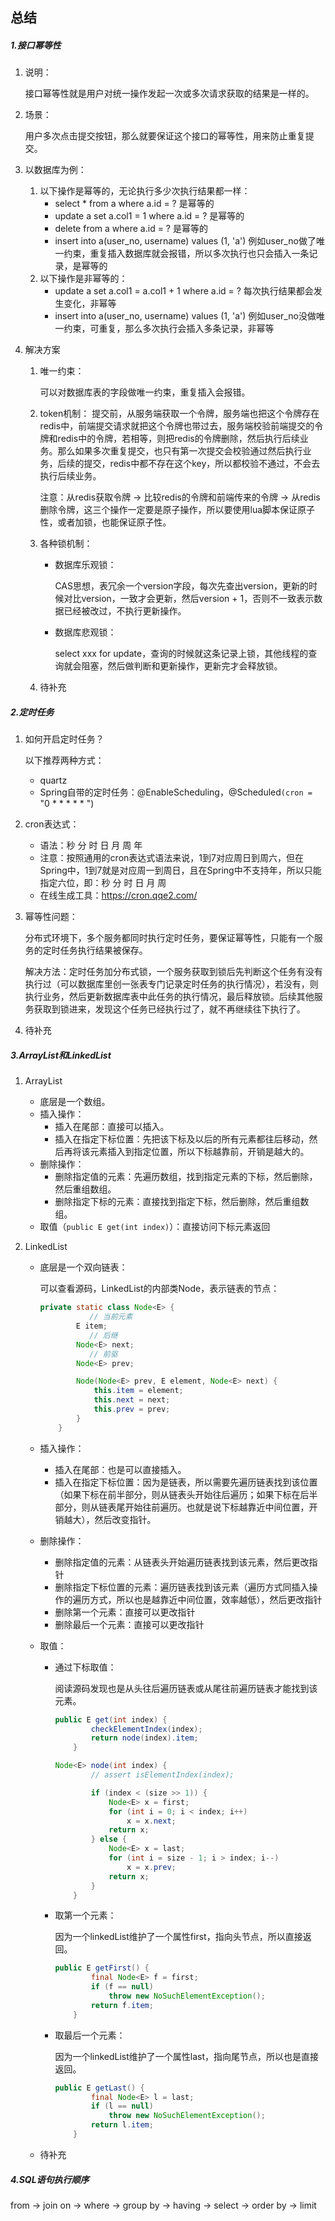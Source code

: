 ## 总结

##### 1.接口幂等性

1. 说明：

   接口幂等性就是用户对统一操作发起一次或多次请求获取的结果是一样的。

2. 场景：

   用户多次点击提交按钮，那么就要保证这个接口的幂等性，用来防止重复提交。

3. 以数据库为例：

   1. 以下操作是幂等的，无论执行多少次执行结果都一样：
      - select * from a where a.id = ?	是幂等的
      - update a set a.col1 = 1 where a.id = ?	是幂等的
      - delete from a where a.id = ?	是幂等的
      - insert into a(user_no, username) values (1, 'a')	例如user_no做了唯一约束，重复插入数据库就会报错，所以多次执行也只会插入一条记录，是幂等的
   2. 以下操作是非幂等的：
      - update a set a.col1 = a.col1 + 1 where a.id = ?	每次执行结果都会发生变化，非幂等
      - insert into a(user_no, username) values (1, 'a')	例如user_no没做唯一约束，可重复，那么多次执行会插入多条记录，非幂等

4. 解决方案

   1. 唯一约束：

      可以对数据库表的字段做唯一约束，重复插入会报错。

   2. token机制：
      提交前，从服务端获取一个令牌，服务端也把这个令牌存在redis中，前端提交请求就把这个令牌也带过去，服务端校验前端提交的令牌和redis中的令牌，若相等，则把redis的令牌删除，然后执行后续业务。那么如果多次重复提交，也只有第一次提交会校验通过然后执行业务，后续的提交，redis中都不存在这个key，所以都校验不通过，不会去执行后续业务。

      注意：从redis获取令牌 -> 比较redis的令牌和前端传来的令牌 -> 从redis删除令牌，这三个操作一定要是原子操作，所以要使用lua脚本保证原子性，或者加锁，也能保证原子性。

   3. 各种锁机制：

      - 数据库乐观锁：

        CAS思想，表冗余一个version字段，每次先查出version，更新的时候对比version，一致才会更新，然后version + 1，否则不一致表示数据已经被改过，不执行更新操作。

      - 数据库悲观锁：

        select xxx for update，查询的时候就这条记录上锁，其他线程的查询就会阻塞，然后做判断和更新操作，更新完才会释放锁。

   4. 待补充

##### 2.定时任务

1. 如何开启定时任务？

   以下推荐两种方式：

   - quartz
   - Spring自带的定时任务：@EnableScheduling，@Scheduled``(cron = ``"0 * * * * * ")

2. cron表达式：

   - 语法：秒 分 时 日 月 周 年
   - 注意：按照通用的cron表达式语法来说，1到7对应周日到周六，但在Spring中，1到7就是对应周一到周日，且在Spring中不支持年，所以只能指定六位，即：秒 分 时 日 月 周
   - 在线生成工具：https://cron.qqe2.com/

3. 幂等性问题：

   分布式环境下，多个服务都同时执行定时任务，要保证幂等性，只能有一个服务的定时任务执行结果被保存。

   解决方法：定时任务加分布式锁，一个服务获取到锁后先判断这个任务有没有执行过（可以数据库里创一张表专门记录定时任务的执行情况），若没有，则执行业务，然后更新数据库表中此任务的执行情况，最后释放锁。后续其他服务获取到锁进来，发现这个任务已经执行过了，就不再继续往下执行了。

4. 待补充

##### 3.ArrayList和LinkedList

1. ArrayList

   - 底层是一个数组。
   - 插入操作：
     - 插入在尾部：直接可以插入。
     - 插入在指定下标位置：先把该下标及以后的所有元素都往后移动，然后再将该元素插入到指定位置，所以下标越靠前，开销是越大的。
   - 删除操作：
     - 删除指定值的元素：先遍历数组，找到指定元素的下标，然后删除，然后重组数组。
     - 删除指定下标的元素：直接找到指定下标，然后删除，然后重组数组。
   - 取值（`public E get(int index)`）：直接访问下标元素返回

2. LinkedList

   - 底层是一个双向链表：

     可以查看源码，LinkedList的内部类Node，表示链表的节点：

     ```java
     private static class Node<E> {
       			// 当前元素
             E item;
       			// 后继
             Node<E> next;
       			// 前驱
             Node<E> prev;
     
             Node(Node<E> prev, E element, Node<E> next) {
                 this.item = element;
                 this.next = next;
                 this.prev = prev;
             }
         }
     ```

   - 插入操作：

     - 插入在尾部：也是可以直接插入。
     - 插入在指定下标位置：因为是链表，所以需要先遍历链表找到该位置（如果下标在前半部分，则从链表头开始往后遍历；如果下标在后半部分，则从链表尾开始往前遍历。也就是说下标越靠近中间位置，开销越大），然后改变指针。

   - 删除操作：

     - 删除指定值的元素：从链表头开始遍历链表找到该元素，然后更改指针
     - 删除指定下标位置的元素：遍历链表找到该元素（遍历方式同插入操作的遍历方式，所以也是越靠近中间位置，效率越低），然后更改指针
     - 删除第一个元素：直接可以更改指针
     - 删除最后一个元素：直接可以更改指针

   - 取值：

     - 通过下标取值：

       阅读源码发现也是从头往后遍历链表或从尾往前遍历链表才能找到该元素。

       ```java
       public E get(int index) {
               checkElementIndex(index);
               return node(index).item;
           }
       
       Node<E> node(int index) {
               // assert isElementIndex(index);
       
               if (index < (size >> 1)) {
                   Node<E> x = first;
                   for (int i = 0; i < index; i++)
                       x = x.next;
                   return x;
               } else {
                   Node<E> x = last;
                   for (int i = size - 1; i > index; i--)
                       x = x.prev;
                   return x;
               }
           }
       ```

     - 取第一个元素：

       因为一个linkedList维护了一个属性first，指向头节点，所以直接返回。

       ```java
       public E getFirst() {
               final Node<E> f = first;
               if (f == null)
                   throw new NoSuchElementException();
               return f.item;
           }
       ```

     - 取最后一个元素：

       因为一个linkedList维护了一个属性last，指向尾节点，所以也是直接返回。

       ```java
       public E getLast() {
               final Node<E> l = last;
               if (l == null)
                   throw new NoSuchElementException();
               return l.item;
           }
       ```

   - 待补充

##### 4.SQL语句执行顺序

from -> join on -> where -> group by -> having -> select -> order by -> limit